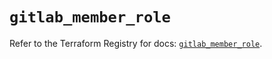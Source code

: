 # `gitlab_member_role`

Refer to the Terraform Registry for docs: [`gitlab_member_role`](https://registry.terraform.io/providers/gitlabhq/gitlab/17.7.1/docs/resources/member_role).
